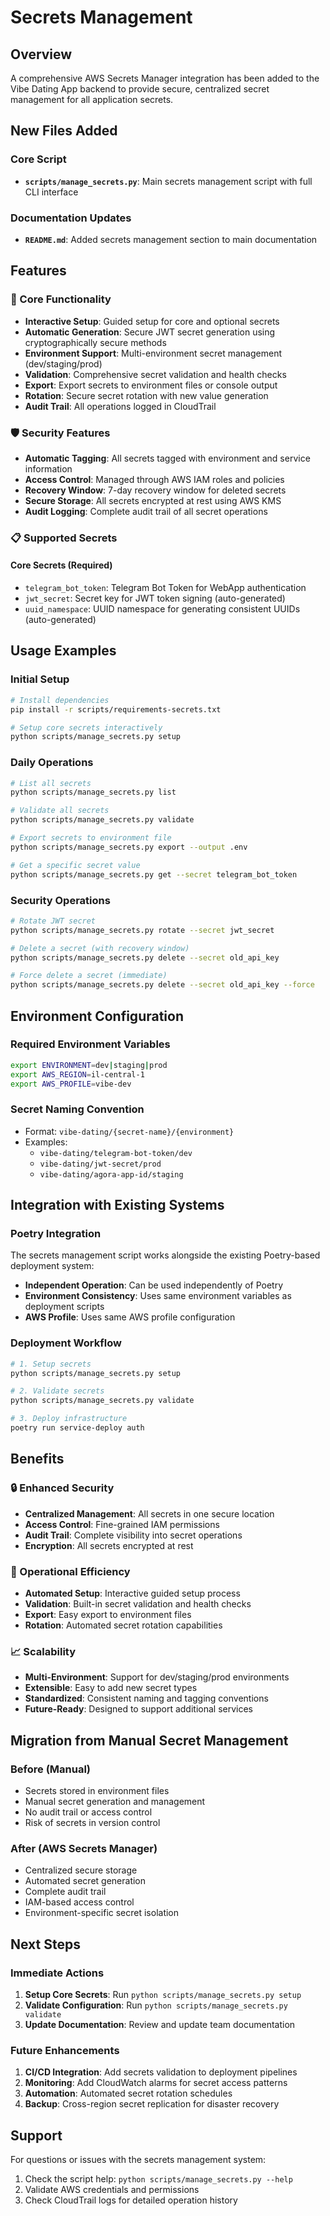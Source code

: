 # Secrets Management

## Overview

A comprehensive AWS Secrets Manager integration has been added to the Vibe Dating App backend to provide secure, centralized secret management for all application secrets.

## New Files Added

### Core Script
- **`scripts/manage_secrets.py`**: Main secrets management script with full CLI interface

### Documentation Updates
- **`README.md`**: Added secrets management section to main documentation

## Features

### 🔐 Core Functionality
- **Interactive Setup**: Guided setup for core and optional secrets
- **Automatic Generation**: Secure JWT secret generation using cryptographically secure methods
- **Environment Support**: Multi-environment secret management (dev/staging/prod)
- **Validation**: Comprehensive secret validation and health checks
- **Export**: Export secrets to environment files or console output
- **Rotation**: Secure secret rotation with new value generation
- **Audit Trail**: All operations logged in CloudTrail

### 🛡️ Security Features
- **Automatic Tagging**: All secrets tagged with environment and service information
- **Access Control**: Managed through AWS IAM roles and policies
- **Recovery Window**: 7-day recovery window for deleted secrets
- **Secure Storage**: All secrets encrypted at rest using AWS KMS
- **Audit Logging**: Complete audit trail of all secret operations

### 📋 Supported Secrets

#### Core Secrets (Required)
- `telegram_bot_token`: Telegram Bot Token for WebApp authentication
- `jwt_secret`: Secret key for JWT token signing (auto-generated)
- `uuid_namespace`: UUID namespace for generating consistent UUIDs (auto-generated)

## Usage Examples

### Initial Setup
```bash
# Install dependencies
pip install -r scripts/requirements-secrets.txt

# Setup core secrets interactively
python scripts/manage_secrets.py setup

```

### Daily Operations
```bash
# List all secrets
python scripts/manage_secrets.py list

# Validate all secrets
python scripts/manage_secrets.py validate

# Export secrets to environment file
python scripts/manage_secrets.py export --output .env

# Get a specific secret value
python scripts/manage_secrets.py get --secret telegram_bot_token
```

### Security Operations
```bash
# Rotate JWT secret
python scripts/manage_secrets.py rotate --secret jwt_secret

# Delete a secret (with recovery window)
python scripts/manage_secrets.py delete --secret old_api_key

# Force delete a secret (immediate)
python scripts/manage_secrets.py delete --secret old_api_key --force
```

## Environment Configuration

### Required Environment Variables
```bash
export ENVIRONMENT=dev|staging|prod
export AWS_REGION=il-central-1
export AWS_PROFILE=vibe-dev
```

### Secret Naming Convention
- Format: `vibe-dating/{secret-name}/{environment}`
- Examples:
  - `vibe-dating/telegram-bot-token/dev`
  - `vibe-dating/jwt-secret/prod`
  - `vibe-dating/agora-app-id/staging`

## Integration with Existing Systems

### Poetry Integration
The secrets management script works alongside the existing Poetry-based deployment system:
- **Independent Operation**: Can be used independently of Poetry
- **Environment Consistency**: Uses same environment variables as deployment scripts
- **AWS Profile**: Uses same AWS profile configuration

### Deployment Workflow
```bash
# 1. Setup secrets
python scripts/manage_secrets.py setup

# 2. Validate secrets
python scripts/manage_secrets.py validate

# 3. Deploy infrastructure
poetry run service-deploy auth
```

## Benefits

### 🔒 Enhanced Security
- **Centralized Management**: All secrets in one secure location
- **Access Control**: Fine-grained IAM permissions
- **Audit Trail**: Complete visibility into secret operations
- **Encryption**: All secrets encrypted at rest

### 🚀 Operational Efficiency
- **Automated Setup**: Interactive guided setup process
- **Validation**: Built-in secret validation and health checks
- **Export**: Easy export to environment files
- **Rotation**: Automated secret rotation capabilities

### 📈 Scalability
- **Multi-Environment**: Support for dev/staging/prod environments
- **Extensible**: Easy to add new secret types
- **Standardized**: Consistent naming and tagging conventions
- **Future-Ready**: Designed to support additional services

## Migration from Manual Secret Management

### Before (Manual)
- Secrets stored in environment files
- Manual secret generation and management
- No audit trail or access control
- Risk of secrets in version control

### After (AWS Secrets Manager)
- Centralized secure storage
- Automated secret generation
- Complete audit trail
- IAM-based access control
- Environment-specific secret isolation

## Next Steps

### Immediate Actions
1. **Setup Core Secrets**: Run `python scripts/manage_secrets.py setup`
2. **Validate Configuration**: Run `python scripts/manage_secrets.py validate`
3. **Update Documentation**: Review and update team documentation

### Future Enhancements
1. **CI/CD Integration**: Add secrets validation to deployment pipelines
2. **Monitoring**: Add CloudWatch alarms for secret access patterns
3. **Automation**: Automated secret rotation schedules
4. **Backup**: Cross-region secret replication for disaster recovery

## Support

For questions or issues with the secrets management system:
1. Check the script help: `python scripts/manage_secrets.py --help`
3. Validate AWS credentials and permissions
4. Check CloudTrail logs for detailed operation history 